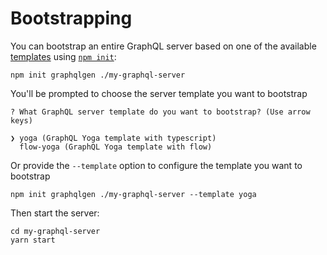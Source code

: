 # Bootstrapping

You can bootstrap an entire GraphQL server based on one of the available [templates](https://github.com/prisma/graphqlgen/tree/master/packages/graphqlgen-templates) using [`npm init`](https://docs.npmjs.com/cli/init):

```
npm init graphqlgen ./my-graphql-server
```

You'll be prompted to choose the server template you want to bootstrap

```
? What GraphQL server template do you want to bootstrap? (Use arrow keys)

❯ yoga (GraphQL Yoga template with typescript)
  flow-yoga (GraphQL Yoga template with flow)
```

Or provide the `--template` option to configure the template you want to bootstrap

```
npm init graphqlgen ./my-graphql-server --template yoga
```

Then start the server:

```
cd my-graphql-server
yarn start
```
